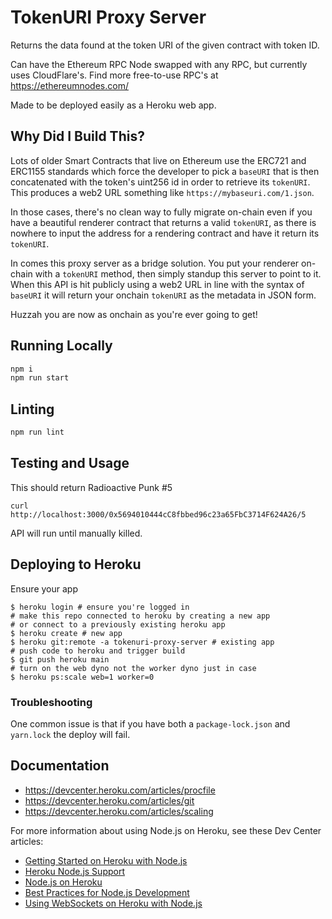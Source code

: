 # TokenURI Proxy Server

Returns the data found at the token URI of the given contract with token ID.

Can have the Ethereum RPC Node swapped with any RPC, but currently uses CloudFlare's. Find more free-to-use RPC's at https://ethereumnodes.com/

Made to be deployed easily as a Heroku web app.

## Why Did I Build This?

Lots of older Smart Contracts that live on Ethereum use the ERC721 and ERC1155 standards which force the developer to pick a `baseURI` that is then concatenated with the token's uint256 id in order to retrieve its `tokenURI`. This produces a web2 URL something like `https://mybaseuri.com/1.json`. 

In those cases, there's no clean way to fully migrate on-chain even if you have a beautiful renderer contract that returns a valid `tokenURI`, as there is nowhere to input the address for a rendering contract and have it return its `tokenURI`.

In comes this proxy server as a bridge solution. You put your renderer on-chain with a `tokenURI` method, then simply standup this server to point to it. When this API is hit publicly using a web2 URL in line with the syntax of `baseURI` it will return your onchain `tokenURI` as the metadata in JSON form.

Huzzah you are now as onchain as you're ever going to get!

## Running Locally

```sh
npm i
npm run start
```

## Linting

```sh
npm run lint
```

## Testing and Usage

This should return Radioactive Punk #5
```
curl http://localhost:3000/0x5694010444cC8fbbed96c23a65FbC3714F624A26/5
```

API will run until manually killed.

## Deploying to Heroku

Ensure your app

```
$ heroku login # ensure you're logged in
# make this repo connected to heroku by creating a new app
# or connect to a previously existing heroku app
$ heroku create # new app
$ heroku git:remote -a tokenuri-proxy-server # existing app
# push code to heroku and trigger build
$ git push heroku main
# turn on the web dyno not the worker dyno just in case
$ heroku ps:scale web=1 worker=0
```

### Troubleshooting

One common issue is that if you have both a `package-lock.json` and `yarn.lock` the deploy will fail.

## Documentation

* https://devcenter.heroku.com/articles/procfile
* https://devcenter.heroku.com/articles/git
* https://devcenter.heroku.com/articles/scaling

For more information about using Node.js on Heroku, see these Dev Center articles:

- [Getting Started on Heroku with Node.js](https://devcenter.heroku.com/articles/getting-started-with-nodejs)
- [Heroku Node.js Support](https://devcenter.heroku.com/articles/nodejs-support)
- [Node.js on Heroku](https://devcenter.heroku.com/categories/nodejs)
- [Best Practices for Node.js Development](https://devcenter.heroku.com/articles/node-best-practices)
- [Using WebSockets on Heroku with Node.js](https://devcenter.heroku.com/articles/node-websockets)
